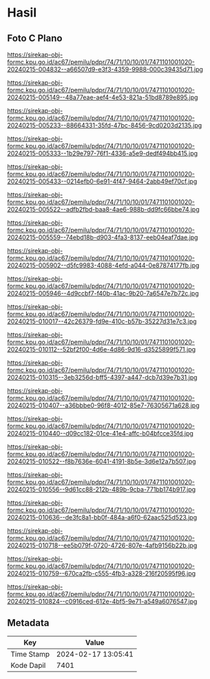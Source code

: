 # Hasil

## Foto C Plano

https://sirekap-obj-formc.kpu.go.id/ac67/pemilu/pdpr/74/71/10/10/01/7471101001020-20240215-004832--a66507d9-e3f3-4359-9988-000c39435d71.jpg

https://sirekap-obj-formc.kpu.go.id/ac67/pemilu/pdpr/74/71/10/10/01/7471101001020-20240215-005149--48a77eae-aef4-4e53-821a-51bd8789e895.jpg

https://sirekap-obj-formc.kpu.go.id/ac67/pemilu/pdpr/74/71/10/10/01/7471101001020-20240215-005233--88664331-35fd-47bc-8456-9cd0203d2135.jpg

https://sirekap-obj-formc.kpu.go.id/ac67/pemilu/pdpr/74/71/10/10/01/7471101001020-20240215-005333--1b29e797-76f1-4336-a5e9-dedf494bb415.jpg

https://sirekap-obj-formc.kpu.go.id/ac67/pemilu/pdpr/74/71/10/10/01/7471101001020-20240215-005433--0214efb0-6e91-4f47-9464-2abb49ef70cf.jpg

https://sirekap-obj-formc.kpu.go.id/ac67/pemilu/pdpr/74/71/10/10/01/7471101001020-20240215-005522--adfb2fbd-baa8-4ae6-988b-dd9fc66bbe74.jpg

https://sirekap-obj-formc.kpu.go.id/ac67/pemilu/pdpr/74/71/10/10/01/7471101001020-20240215-005559--74ebd18b-d903-4fa3-8137-eeb04eaf7dae.jpg

https://sirekap-obj-formc.kpu.go.id/ac67/pemilu/pdpr/74/71/10/10/01/7471101001020-20240215-005902--d5fc9983-4088-4efd-a044-0e87874177fb.jpg

https://sirekap-obj-formc.kpu.go.id/ac67/pemilu/pdpr/74/71/10/10/01/7471101001020-20240215-005946--4d9ccbf7-f40b-41ac-9b20-7a6547e7b72c.jpg

https://sirekap-obj-formc.kpu.go.id/ac67/pemilu/pdpr/74/71/10/10/01/7471101001020-20240215-010017--42c26379-fd9e-410c-b57b-35227d31e7c3.jpg

https://sirekap-obj-formc.kpu.go.id/ac67/pemilu/pdpr/74/71/10/10/01/7471101001020-20240215-010112--52bf2f00-4d6e-4d86-9d16-d3525899f571.jpg

https://sirekap-obj-formc.kpu.go.id/ac67/pemilu/pdpr/74/71/10/10/01/7471101001020-20240215-010315--3eb3256d-bff5-4397-a447-dcb7d39e7b31.jpg

https://sirekap-obj-formc.kpu.go.id/ac67/pemilu/pdpr/74/71/10/10/01/7471101001020-20240215-010407--a36bbbe0-96f8-4012-85e7-76305671a628.jpg

https://sirekap-obj-formc.kpu.go.id/ac67/pemilu/pdpr/74/71/10/10/01/7471101001020-20240215-010440--d09cc182-01ce-41e4-affc-b04bfcce35fd.jpg

https://sirekap-obj-formc.kpu.go.id/ac67/pemilu/pdpr/74/71/10/10/01/7471101001020-20240215-010522--f8b7636e-6041-4191-8b5e-3d6e12a7b507.jpg

https://sirekap-obj-formc.kpu.go.id/ac67/pemilu/pdpr/74/71/10/10/01/7471101001020-20240215-010556--9d61cc88-212b-489b-9cba-771bb174b917.jpg

https://sirekap-obj-formc.kpu.go.id/ac67/pemilu/pdpr/74/71/10/10/01/7471101001020-20240215-010636--de3fc8a1-bb0f-484a-a6f0-62aac525d523.jpg

https://sirekap-obj-formc.kpu.go.id/ac67/pemilu/pdpr/74/71/10/10/01/7471101001020-20240215-010718--ee5b079f-0720-4726-807e-4afb9156b22b.jpg

https://sirekap-obj-formc.kpu.go.id/ac67/pemilu/pdpr/74/71/10/10/01/7471101001020-20240215-010759--670ca2fb-c555-4fb3-a328-216f20595f96.jpg

https://sirekap-obj-formc.kpu.go.id/ac67/pemilu/pdpr/74/71/10/10/01/7471101001020-20240215-010824--c0916ced-612e-4bf5-9e71-a549a6076547.jpg


## Metadata

| Key        | Value               |
| ---------- | ------------------- |
| Time Stamp | 2024-02-17 13:05:41 |
| Kode Dapil | 7401                |



